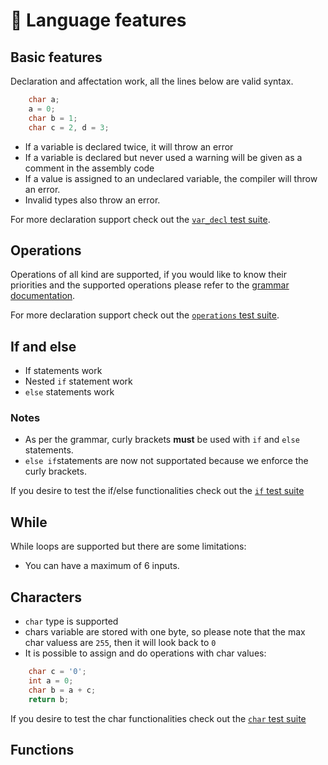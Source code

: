# 💬 Language features

## Basic features

Declaration and affectation work, all the lines below are valid syntax.
```c
    char a;
    a = 0;
    char b = 1;
    char c = 2, d = 3;
```
- If a variable is declared twice, it will throw an error
- If a variable is declared but never used a warning will be given as a comment in the assembly code
- If a value is assigned to an undeclared variable, the compiler will throw an error.
- Invalid types also throw an error.

For more declaration support check out the [`var_decl` test suite](/tests/testfiles/var_decl/).

## Operations
Operations of all kind are supported, if you would like to know their priorities and the supported operations please refer to the [grammar documentation](/docs/grammar.md).

For more declaration support check out the [`operations` test suite](/tests/testfiles/operations/).

## If and else
- If statements work
- Nested `if` statement work
- `else` statements work

### Notes
- As per the grammar, curly brackets **must** be used with `if` and `else` statements.
- `else if`statements are now not supportated because we enforce the curly brackets.

If you desire to test the if/else functionalities check out the [`if` test suite](/tests/testfiles/if/)

## While 

While loops are supported but there are some limitations:
- You can have a maximum of 6 inputs.
## Characters

- `char` type is supported
- chars variable are stored with one byte, so please note that the max char valuess are `255`, then it will look back to `0`
- It is possible to assign and do operations with char values:

```c
    char c = '0';
    int a = 0;
    char b = a + c;
    return b;
```

If you desire to test the char functionalities check out the [`char` test suite](/tests/testfiles/char/)

## Functions

